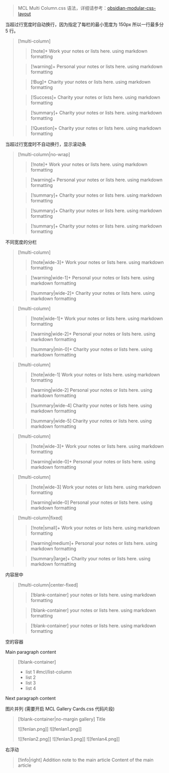 
> MCL Multi Column.css 语法，详细请参考：[obsidian-modular-css-layout](https://github.com/efemkay/obsidian-modular-css-layout)


当超过行宽度时自动换行，因为指定了每栏的最小宽度为 150px 所以一行最多分 5 行。

> [!multi-column]
>
>> [!note]+ Work
>> your notes or lists here. using markdown formatting
>
>> [!warning]+ Personal
>> your notes or lists here. using markdown formatting
>
>> [!Bug]+ Charity
>> your notes or lists here. using markdown formatting
>
>> [!Success]+ Charity
>> your notes or lists here. using markdown formatting
>
>> [!summary]+ Charity
>> your notes or lists here. using markdown formatting
>
>> [!Question]+ Charity
>> your notes or lists here. using markdown formatting


当超过行宽度时不自动换行，显示滚动条

> [!multi-column|no-wrap]
>
>> [!note]+ Work
>> your notes or lists here. using markdown formatting
>
>> [!warning]+ Personal
>> your notes or lists here. using markdown formatting
>
>> [!summary]+ Charity
>> your notes or lists here. using markdown formatting
>
>> [!summary]+ Charity
>> your notes or lists here. using markdown formatting
>
>> [!summary]+ Charity
>> your notes or lists here. using markdown formatting


不同宽度的分栏

> [!multi-column]
>
>> [!note|wide-3]+ Work
>> your notes or lists here. using markdown formatting
>
>> [!warning|wide-1]+ Personal
>> your notes or lists here. using markdown formatting
>
>> [!summary|wide-2]+ Charity
>> your notes or lists here. using markdown formatting


> [!multi-column]
>
>> [!note|wide-1]+ Work
>> your notes or lists here. using markdown formatting
>
>> [!warning|wide-2]+ Personal
>> your notes or lists here. using markdown formatting
>
>> [!summary|min-0]+ Charity
>> your notes or lists here. using markdown formatting


> [!multi-column]
>
>> [!note|wide-1] Work
>> your notes or lists here. using markdown formatting
>
>> [!warning|wide-2] Personal
>> your notes or lists here. using markdown formatting
>
>> [!summary|wide-4] Charity
>> your notes or lists here. using markdown formatting
>
>> [!summary|wide-5] Charity
>> your notes or lists here. using markdown formatting


> [!multi-column]
>
>> [!note|wide-3]+ Work
>> your notes or lists here. using markdown formatting
>
>> [!warning|wide-0]+ Personal
>> your notes or lists here. using markdown formatting


> [!multi-column]
>
>> [!note|wide-3] Work
>> your notes or lists here. using markdown formatting
>
>> [!warning|wide-0]  Personal
>> your notes or lists here. using markdown formatting


> [!multi-column|fixed]
>
>> [!note|small]+ Work
>> your notes or lists here. using markdown formatting
>
>> [!warning|medium]+ Personal
>> your notes or lists here. using markdown formatting
>
>> [!summary|large]+ Charity
>> your notes or lists here. using markdown formatting


内容居中

> [!multi-column|center-fixed]
>
>> [!blank-container]
>> your notes or lists here. using markdown formatting
>
>> [!blank-container]
>> your notes or lists here. using markdown formatting
>
>> [!blank-container]
>> your notes or lists here. using markdown formatting


空的容器

Main paragraph content

> [!blank-container]
> - list 1 #mcl/list-column
> - list 2
> - list 3
> - list 4

Next paragraph content


图片并列 (需要开启 MCL Gallery Cards.css 代码片段)

> [!blank-container|no-margin gallery] Title
>
> ![[fenlan.png]]
> ![[fenlan1.png]]
>
> ![[fenlan2.png]]
> ![[fenlan3.png]]
> ![[fenlan4.png]]



右浮动
> [!info|right] 
> Addition note to the main article Content of the main article